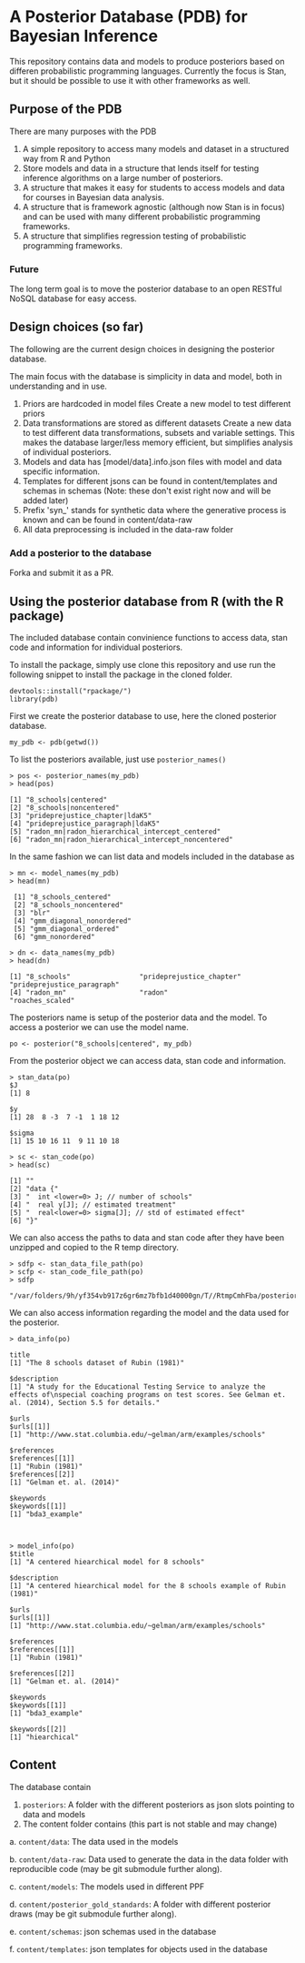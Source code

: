 # A Posterior Database (PDB) for Bayesian Inference

This repository contains data and models to produce posteriors based on differen probabilistic programming languages. Currently the focus is Stan, but it should be possible to use it with other frameworks as well.

## Purpose of the PDB

There are many purposes with the PDB

1. A simple repository to access many models and dataset in a structured way from R and Python
2. Store models and data in a structure that lends itself for testing inference algorithms on a large number of posteriors.
3. A structure that makes it easy for students to access models and data for courses in Bayesian data analysis.
4. A structure that is framework agnostic (although now Stan is in focus) and can be used with many different probabilistic programming frameworks.
5. A structure that simplifies regression testing of probabilistic programming frameworks.

### Future

The long term goal is to move the posterior database to an open RESTful NoSQL database for easy access.

## Design choices (so far)

The following are the current design choices in designing the posterior database.

The main focus with the database is simplicity in data and model, both in understanding and in use.

1. Priors are hardcoded in model files
   Create a new model to test different priors
2. Data transformations are stored as different datasets
   Create a new data to test different data transformations, subsets and variable settings. This makes the database larger/less memory efficient, but simplifies analysis of individual posteriors.
3. Models and data has [model/data].info.json files with model and data specific information.
4. Templates for different jsons can be found in content/templates and schemas in schemas (Note: these don't exist right now and will be added later)
5. Prefix 'syn_' stands for synthetic data where the generative process is known and can be found in content/data-raw
6. All data preprocessing is included in the data-raw folder

### Add a posterior to the database

Forka and submit it as a PR.

## Using the posterior database from R (with the R package)

The included database contain convinience functions to access data, stan code and information for individual posteriors.

To install the package, simply use clone this repository and use run the following snippet to install the package in the cloned folder.

```
devtools::install("rpackage/")
library(pdb)
```

First we create the posterior database to use, here the cloned posterior database.
```
my_pdb <- pdb(getwd())
```

To list the posteriors available, just use `posterior_names()`
```
> pos <- posterior_names(my_pdb)
> head(pos)

[1] "8_schools|centered"                               
[2] "8_schools|noncentered"                            
[3] "prideprejustice_chapter|ldaK5"                    
[4] "prideprejustice_paragraph|ldaK5"                  
[5] "radon_mn|radon_hierarchical_intercept_centered"   
[6] "radon_mn|radon_hierarchical_intercept_noncentered"
```

In the same fashion we can list data and models included in the database as

```
> mn <- model_names(my_pdb)
> head(mn)

 [1] "8_schools_centered"                        
 [2] "8_schools_noncentered"                     
 [3] "blr"                                       
 [4] "gmm_diagonal_nonordered"                   
 [5] "gmm_diagonal_ordered"                      
 [6] "gmm_nonordered" 

> dn <- data_names(my_pdb)
> head(dn)

[1] "8_schools"                 "prideprejustice_chapter"   "prideprejustice_paragraph"
[4] "radon_mn"                  "radon"                     "roaches_scaled"

```

The posteriors name is setup of the posterior data and the model. To access a posterior we can use the model name.

```
po <- posterior("8_schools|centered", my_pdb)
```

From the posterior object we can access data, stan code and information.

```
> stan_data(po)
$J
[1] 8

$y
[1] 28  8 -3  7 -1  1 18 12

$sigma
[1] 15 10 16 11  9 11 10 18

> sc <- stan_code(po)
> head(sc)

[1] ""                                                    
[2] "data {"                                              
[3] "  int <lower=0> J; // number of schools"             
[4] "  real y[J]; // estimated treatment"                 
[5] "  real<lower=0> sigma[J]; // std of estimated effect"
[6] "}" 
```

We can also access the paths to data and stan code after they have been unzipped and copied to the R temp directory.

```
> sdfp <- stan_data_file_path(po)
> scfp <- stan_code_file_path(po)
> sdfp

"/var/folders/9h/yf354vb917z6gr6mz7bfb1d40000gn/T//RtmpCmhFba/posteriors/data/8_schools.json"
```

We can also access information regarding the model and the data used for the posterior.

```
> data_info(po)

title
[1] "The 8 schools dataset of Rubin (1981)"

$description
[1] "A study for the Educational Testing Service to analyze the effects of\nspecial coaching programs on test scores. See Gelman et. al. (2014), Section 5.5 for details."

$urls
$urls[[1]]
[1] "http://www.stat.columbia.edu/~gelman/arm/examples/schools"

$references
$references[[1]]
[1] "Rubin (1981)"
$references[[2]]
[1] "Gelman et. al. (2014)"

$keywords
$keywords[[1]]
[1] "bda3_example"



> model_info(po)
$title
[1] "A centered hiearchical model for 8 schools"

$description
[1] "A centered hiearchical model for the 8 schools example of Rubin (1981)"

$urls
$urls[[1]]
[1] "http://www.stat.columbia.edu/~gelman/arm/examples/schools"

$references
$references[[1]]
[1] "Rubin (1981)"

$references[[2]]
[1] "Gelman et. al. (2014)"

$keywords
$keywords[[1]]
[1] "bda3_example"

$keywords[[2]]
[1] "hiearchical"

```



## Content

The database contain

1. `posteriors`: A folder with the different posteriors as json slots pointing to data and models
2. The content folder contains (this part is not stable and may change)

  a. `content/data`: The data used in the models
  
  b. `content/data-raw`: Data used to generate the data in the data folder with reproducible code (may be git submodule further along).
  
  c. `content/models`: The models used in different PPF
  
  d. `content/posterior_gold_standards`: A folder with different posterior draws (may be git submodule further along).
  
  e. `content/schemas`: json schemas used in the database
  
  f. `content/templates`: json templates for objects used in the database  




